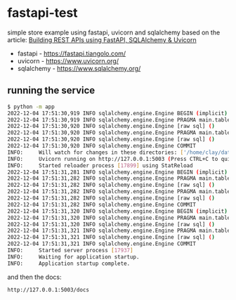 # fastapi-test

simple store example using fastapi, uvicorn and sqlalchemy based on the article: [Building REST APIs using FastAPI, SQLAlchemy & Uvicorn](https://dassum.medium.com/building-rest-apis-using-fastapi-sqlalchemy-uvicorn-8a163ccf3aa1)

* fastapi - https://fastapi.tiangolo.com/
* uvicorn - https://www.uvicorn.org/
* sqlalchemy - https://www.sqlalchemy.org/

## running the service

```bash
$ python -m app
2022-12-04 17:51:30,919 INFO sqlalchemy.engine.Engine BEGIN (implicit)
2022-12-04 17:51:30,919 INFO sqlalchemy.engine.Engine PRAGMA main.table_info("items")
2022-12-04 17:51:30,920 INFO sqlalchemy.engine.Engine [raw sql] ()
2022-12-04 17:51:30,920 INFO sqlalchemy.engine.Engine PRAGMA main.table_info("stores")
2022-12-04 17:51:30,920 INFO sqlalchemy.engine.Engine [raw sql] ()
2022-12-04 17:51:30,920 INFO sqlalchemy.engine.Engine COMMIT
INFO:     Will watch for changes in these directories: ['/home/clay/data/github.com/claytantor/fastapi-test']
INFO:     Uvicorn running on http://127.0.0.1:5003 (Press CTRL+C to quit)
INFO:     Started reloader process [17899] using StatReload
2022-12-04 17:51:31,281 INFO sqlalchemy.engine.Engine BEGIN (implicit)
2022-12-04 17:51:31,282 INFO sqlalchemy.engine.Engine PRAGMA main.table_info("items")
2022-12-04 17:51:31,282 INFO sqlalchemy.engine.Engine [raw sql] ()
2022-12-04 17:51:31,282 INFO sqlalchemy.engine.Engine PRAGMA main.table_info("stores")
2022-12-04 17:51:31,282 INFO sqlalchemy.engine.Engine [raw sql] ()
2022-12-04 17:51:31,282 INFO sqlalchemy.engine.Engine COMMIT
2022-12-04 17:51:31,320 INFO sqlalchemy.engine.Engine BEGIN (implicit)
2022-12-04 17:51:31,320 INFO sqlalchemy.engine.Engine PRAGMA main.table_info("items")
2022-12-04 17:51:31,320 INFO sqlalchemy.engine.Engine [raw sql] ()
2022-12-04 17:51:31,321 INFO sqlalchemy.engine.Engine PRAGMA main.table_info("stores")
2022-12-04 17:51:31,321 INFO sqlalchemy.engine.Engine [raw sql] ()
2022-12-04 17:51:31,321 INFO sqlalchemy.engine.Engine COMMIT
INFO:     Started server process [17937]
INFO:     Waiting for application startup.
INFO:     Application startup complete.
```

and then the docs:

`http://127.0.0.1:5003/docs`
